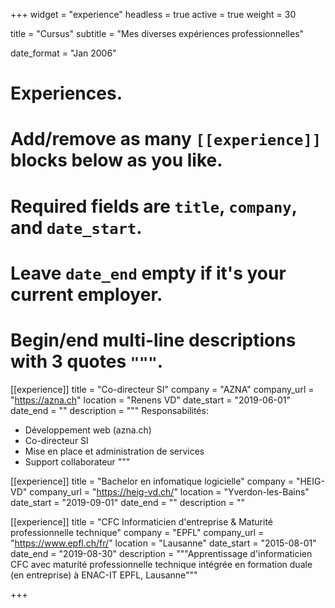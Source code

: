 +++
widget = "experience"
headless = true
active = true
weight = 30

title = "Cursus"
subtitle = "Mes diverses expériences professionnelles"

date_format = "Jan 2006"

# Experiences.
#   Add/remove as many `[[experience]]` blocks below as you like.
#   Required fields are `title`, `company`, and `date_start`.
#   Leave `date_end` empty if it's your current employer.
#   Begin/end multi-line descriptions with 3 quotes `"""`.
[[experience]]
  title = "Co-directeur SI"
  company = "AZNA"
  company_url = "https://azna.ch"
  location = "Renens VD"
  date_start = "2019-06-01"
  date_end = ""
  description = """
  Responsabilités:
  * Développement web (azna.ch)
  * Co-directeur SI
  * Mise en place et administration de services
  * Support collaborateur
  """

[[experience]]
  title = "Bachelor en infomatique logicielle"
  company = "HEIG-VD"
  company_url = "https://heig-vd.ch/"
  location = "Yverdon-les-Bains"
  date_start = "2019-09-01"
  date_end = ""
  description = ""

[[experience]]
  title = "CFC Informaticien d'entreprise & Maturité professionnelle technique"
  company = "EPFL"
  company_url = "https://www.epfl.ch/fr/"
  location = "Lausanne"
  date_start = "2015-08-01"
  date_end = "2019-08-30"
  description = """Apprentissage d'informaticien CFC avec maturité professionnelle technique intégrée en formation duale (en entreprise) à ENAC-IT EPFL, Lausanne"""
  
+++
